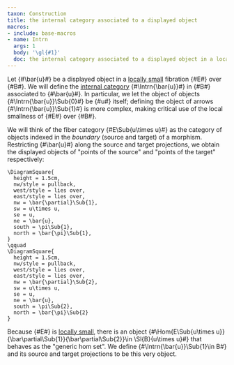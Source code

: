 ```yaml
---
taxon: Construction
title: the internal category associated to a displayed object
macros:
- include: base-macros
- name: Intrn
  args: 1
  body: '\gl{#1}'
  doc: the internal category associated to a displayed object in a locally small category
---
```


Let {#\bar{u}#} be a displayed object in a [locally small](frct-001B) fibration {#E#} over {#B#}. We will define the [internal category](frct-001A) {#\Intrn{\bar{u}}#} in {#B#} associated to {#\bar{u}#}. In particular, we let the object of objects {#\Intrn{\bar{u}}\Sub{0}#} be {#u#} itself; defining the object of arrows {#\Intrn{\bar{u}}\Sub{1}#} is more complex, making critical use of the local smallness of {#E#} over {#B#}.

We will think of the fiber category {#E\Sub{u\times u}#} as the category of objects indexed in the *boundary* (source and target) of a morphism. Restricting {#\bar{u}#} along the source and target projections, we obtain the displayed objects of "points of the source" and "points of the target" respectively:
```render-latex
\DiagramSquare{
  height = 1.5cm,
  nw/style = pullback,
  west/style = lies over,
  east/style = lies over,
  nw = \bar{\partial}\Sub{1},
  sw = u\times u,
  se = u,
  ne = \bar{u},
  south = \pi\Sub{1},
  north = \bar{\pi}\Sub{1},
}
\qquad
\DiagramSquare{
  height = 1.5cm,
  nw/style = pullback,
  west/style = lies over,
  east/style = lies over,
  nw = \bar{\partial}\Sub{2},
  sw = u\times u,
  se = u,
  ne = \bar{u},
  south = \pi\Sub{2},
  north = \bar{\pi}\Sub{2}
}
```

Because {#E#} is [locally small](frct-001B), there is an object
{#\Hom{E\Sub{u\times u}}{\bar\partial\Sub{1}}{\bar\partial\Sub{2}}\in \Sl{B}{u\times u}#} that
behaves as the "generic hom set". We define {#\Intrn{\bar{u}}\Sub{1}\in B#} and its
source and target projections to be this very object.
